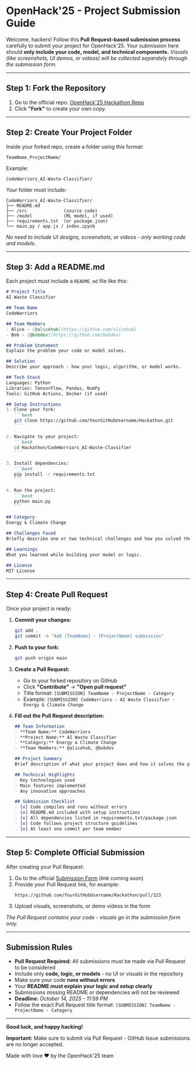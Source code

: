 # OpenHack'25 - Project Submission Guide 

Welcome, hackers!
Follow this **Pull Request-based submission process** carefully to submit your project for OpenHack'25.
Your submission here should **only include your code, model, and technical components.**
*Visuals (like screenshots, UI demos, or videos) will be collected separately through the submission form.*

---

## Step 1: Fork the Repository

1. Go to the official repo: [OpenHack'25 Hackathon Repo](https://github.com/OpenHack-25/Hackathon)
2. Click **"Fork"** to create your own copy.

---

## Step 2: Create Your Project Folder

Inside your forked repo, create a folder using this format:

```
TeamName_ProjectName/
```

Example:

```
CodeWarriors_AI-Waste-Classifier/
```

Your folder must include:

```
CodeWarriors_AI-Waste-Classifier/
├── README.md
├── /src              (source code)
├── /model            (ML model, if used)
├── requirements.txt  (or package.json)
└── main.py / app.js / index.ipynb
```

*No need to include UI designs, screenshots, or videos - only working code and models.*

---

## Step 3: Add a README.md

Each project must include a `README.md` file like this:

````markdown
# Project Title
AI Waste Classifier

## Team Name
CodeWarriors

## Team Members
- Alice - [@alicehub](https://github.com/alicehub)
- Bob - [@bobdev](https://github.com/bobdev)

## Problem Statement
Explain the problem your code or model solves.

## Solution
Describe your approach - how your logic, algorithm, or model works.

## Tech Stack
Languages: Python  
Libraries: TensorFlow, Pandas, NumPy  
Tools: GitHub Actions, Docker (if used)

## Setup Instructions
1. Clone your fork:
   ```bash
   git clone https://github.com/YourGitHubUsername/Hackathon.git
   ```

2. Navigate to your project:
   ```bash
   cd Hackathon/CodeWarriors_AI-Waste-Classifier
   ```

3. Install dependencies:
   ```bash
   pip install -r requirements.txt
   ```

4. Run the project:
   ```bash
   python main.py
   ```

## Category
Energy & Climate Change

## Challenges Faced
Briefly describe one or two technical challenges and how you solved them.

## Learnings
What you learned while building your model or logic.

## License
MIT License
````

---

## Step 4: Create Pull Request

Once your project is ready:

1. **Commit your changes:**
   ```bash
   git add .
   git commit -m "Add [TeamName] - [ProjectName] submission"
   ```

2. **Push to your fork:**
   ```bash
   git push origin main
   ```

3. **Create a Pull Request:**
   - Go to your forked repository on GitHub
   - Click **"Contribute"** → **"Open pull request"**
   - Title format: `[SUBMISSION] TeamName - ProjectName - Category`
   - Example: `[SUBMISSION] CodeWarriors - AI Waste Classifier - Energy & Climate Change`

4. **Fill out the Pull Request description:**
   ```markdown
   ## Team Information
   - **Team Name:** CodeWarriors
   - **Project Name:** AI Waste Classifier
   - **Category:** Energy & Climate Change
   - **Team Members:** @alicehub, @bobdev

   ## Project Summary
   Brief description of what your project does and how it solves the problem.

   ## Technical Highlights
   - Key technologies used
   - Main features implemented
   - Any innovative approaches

   ## Submission Checklist
   - [x] Code compiles and runs without errors
   - [x] README.md included with setup instructions
   - [x] All dependencies listed in requirements.txt/package.json
   - [x] Code follows project structure guidelines
   - [x] At least one commit per team member
   ```

---

## Step 5: Complete Official Submission

After creating your Pull Request:

1. Go to the official [Submission Form](https://forms.gle/form) (link coming soon)
2. Provide your Pull Request link, for example:
   ```
   https://github.com/YourGitHubUsername/Hackathon/pull/123
   ```
3. Upload visuals, screenshots, or demo videos in the form

*The Pull Request contains your code - visuals go in the submission form only.*

---

## Submission Rules

* **Pull Request Required:** All submissions must be made via Pull Request to be considered
* Include only **code, logic, or models** - no UI or visuals in the repository
* Make sure your code **runs without errors**
* Your **README must explain your logic and setup clearly**
* Submissions missing README or dependencies will not be reviewed
* **Deadline:** *October 14, 2025 - 11:59 PM*
* Follow the exact Pull Request title format: `[SUBMISSION] TeamName - ProjectName - Category`

---


**Good luck, and happy hacking!**

**Important:** Make sure to submit via Pull Request - GitHub Issue submissions are no longer accepted.

Made with love ❤️ by the OpenHack'25 team
